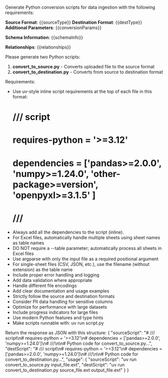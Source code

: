 Generate Python conversion scripts for data ingestion with the following requirements:

**Source Format**: {{sourceType}}
**Destination Format**: {{destType}}
**Additional Parameters**: {{conversionParams}}

**Schema Information**:
{{schemaInfo}}

**Relationships**:
{{relationships}}

Please generate two Python scripts:
1. **convert_to_source.py** - Converts uploaded file to the source format
2. **convert_to_destination.py** - Converts from source to destination format

Requirements:
- Use uv-style inline script requirements at the top of each file in this format:
  # /// script
  # requires-python = '>=3.12'
  # dependencies = ['pandas>=2.0.0', 'numpy>=1.24.0', 'other-package>=version', 'openpyxl>=3.1.5' ]
  # ///
- Always add all the dependencies to the script (inline).
- For Excel files, automatically handle multiple sheets using sheet names as table names
- DO NOT require a --table parameter; automatically process all sheets in Excel files
- Use argparse with only the input file as a required positional argument
- For single-sheet files (CSV, JSON, etc.), use the filename (without extension) as the table name
- Include proper error handling and logging
- Add data validation where appropriate
- Handle different file encodings
- Add clear documentation and usage examples
- Strictly follow the source and destination formats
- Consider PII data handling for sensitive columns
- Optimize for performance with large datasets
- Include progress indicators for large files
- Use modern Python features and type hints
- Make scripts runnable with: uv run script.py

Return the response as JSON with this structure:
{
  "sourceScript": "# /// script\\n# requires-python = '>=3.12'\\n# dependencies = ['pandas>=2.0.0', 'numpy>=1.24.0']\\n# ///\\n\\n# Python code for convert_to_source.py...",
  "destScript": "# /// script\\n# requires-python = '>=3.12'\\n# dependencies = ['pandas>=2.0.0', 'numpy>=1.24.0']\\n# ///\\n\\n# Python code for convert_to_destination.py...",
  "usage": {
    "sourceScript": "uv run convert_to_source.py input_file.ext",
    "destScript": "uv run convert_to_destination.py source_file.ext output_file.ext"
  }
}
